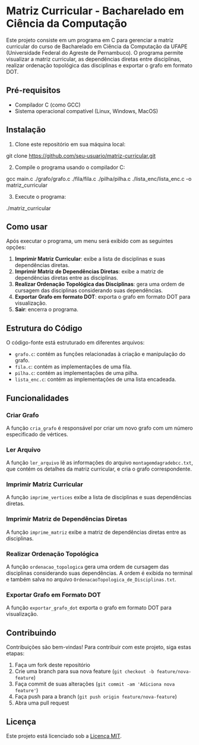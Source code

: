 # Matriz Curricular - Bacharelado em Ciência da Computação

Este projeto consiste em um programa em C para gerenciar a matriz curricular do curso de Bacharelado em Ciência da Computação da UFAPE (Universidade Federal do Agreste de Pernambuco). O programa permite visualizar a matriz curricular, as dependências diretas entre disciplinas, realizar ordenação topológica das disciplinas e exportar o grafo em formato DOT.

## Pré-requisitos

- Compilador C (como GCC)
- Sistema operacional compatível (Linux, Windows, MacOS)

## Instalação

1. Clone este repositório em sua máquina local:

git clone https://github.com/seu-usuario/matriz-curricular.git


2. Compile o programa usando o compilador C:

gcc main.c ./grafo/grafo.c ./fila/fila.c ./pilha/pilha.c ./lista_enc/lista_enc.c -o matriz_curricular


3. Execute o programa:

./matriz_curricular


## Como usar

Após executar o programa, um menu será exibido com as seguintes opções:

1. **Imprimir Matriz Curricular**: exibe a lista de disciplinas e suas dependências diretas.
2. **Imprimir Matriz de Dependências Diretas**: exibe a matriz de dependências diretas entre as disciplinas.
3. **Realizar Ordenação Topológica das Disciplinas**: gera uma ordem de cursagem das disciplinas considerando suas dependências.
4. **Exportar Grafo em formato DOT**: exporta o grafo em formato DOT para visualização.
5. **Sair**: encerra o programa.

## Estrutura do Código

O código-fonte está estruturado em diferentes arquivos:

- `grafo.c`: contém as funções relacionadas à criação e manipulação do grafo.
- `fila.c`: contém as implementações de uma fila.
- `pilha.c`: contém as implementações de uma pilha.
- `lista_enc.c`: contém as implementações de uma lista encadeada.

## Funcionalidades

### Criar Grafo

A função `cria_grafo` é responsável por criar um novo grafo com um número especificado de vértices.

### Ler Arquivo

A função `ler_arquivo` lê as informações do arquivo `montagemdagradebcc.txt`, que contém os detalhes da matriz curricular, e cria o grafo correspondente.

### Imprimir Matriz Curricular

A função `imprime_vertices` exibe a lista de disciplinas e suas dependências diretas.

### Imprimir Matriz de Dependências Diretas

A função `imprime_matriz` exibe a matriz de dependências diretas entre as disciplinas.

### Realizar Ordenação Topológica

A função `ordenacao_topologica` gera uma ordem de cursagem das disciplinas considerando suas dependências. A ordem é exibida no terminal e também salva no arquivo `OrdenacaoTopologica_de_Disciplinas.txt`.

### Exportar Grafo em Formato DOT

A função `exportar_grafo_dot` exporta o grafo em formato DOT para visualização.

## Contribuindo

Contribuições são bem-vindas! Para contribuir com este projeto, siga estas etapas:

1. Faça um fork deste repositório
2. Crie uma branch para sua nova feature (`git checkout -b feature/nova-feature`)
3. Faça commit de suas alterações (`git commit -am 'Adiciona nova feature'`)
4. Faça push para a branch (`git push origin feature/nova-feature`)
5. Abra uma pull request

## Licença

Este projeto está licenciado sob a [Licença MIT](LICENSE).
